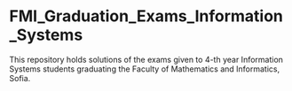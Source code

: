 # FMI_Graduation_Exams_Information_Systems
This repository holds solutions of the exams given to 4-th year Information Systems students graduating the Faculty of Mathematics and Informatics, Sofia.
